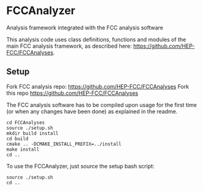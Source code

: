 # FCCAnalyzer
Analysis framework integrated with the FCC analysis software

This analysis code uses class definitions, functions and modules of the main FCC analysis framework, as described here: https://github.com/HEP-FCC/FCCAnalyses.

## Setup
Fork FCC analysis repo: https://github.com/HEP-FCC/FCCAnalyses
Fork this repo https://github.com/HEP-FCC/FCCAnalyses

The FCC analysis software has to be compiled upon usage for the first time (or when any changes have been done) as explained in the readme.

```shell
cd FCCAnalyses
source ./setup.sh
mkdir build install
cd build
cmake .. -DCMAKE_INSTALL_PREFIX=../install
make install
cd ..
```

To use the FCCAnalyzer, just source the setup bash script:

```shell
source ./setup.sh
cd ..
```